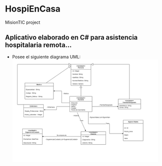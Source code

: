 # HospiEnCasa
MisionTIC project

## Aplicativo elaborado en C# para asistencia hospitalaria remota...

 - Posee el siguiente diagrama UML:
    ![Aquí deberías estar viendo el UML del proyecto](https://github.com/alexvl06/HospiEnCasa/blob/main/UML.png)
